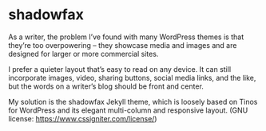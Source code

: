 # shadowfax
As a writer, the problem I’ve found with many WordPress themes is that they’re too overpowering – they showcase media and images and are designed for larger or more commercial sites.

I prefer a quieter layout that’s easy to read on any device. It can still incorporate images, video, sharing buttons, social media links, and the like, but the words on a writer’s blog should be front and center. 

My solution is the shadowfax Jekyll theme, which is loosely based on Tinos for WordPress and its elegant multi-column and responsive layout. (GNU license: https://www.cssigniter.com/license/)
